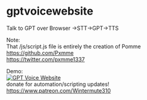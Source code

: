 # gptvoicewebsite
Talk to GPT over Browser ->STT->GPT->TTS

Note:  
That /js/script.js file is entirely the creation of Pomme  
https://github.com/Pxmme  
https://twitter.com/pxmme1337  

Demo:  
[![GPT Voice Website](https://img.youtube.com/vi/mGhKgAiBPrY/0.jpg)](https://youtu.be/mGhKgAiBPrY)  
donate for automation/scripting updates! https://www.patreon.com/Wintermute310  
 
